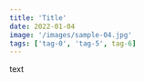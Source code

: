 ```yaml
---
title: 'Title'
date: 2022-01-04
image: '/images/sample-04.jpg'
tags: ['tag-0', 'tag-5', tag-6]
---
```


text
